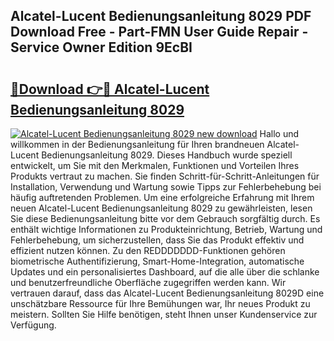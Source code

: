 ## Alcatel-Lucent Bedienungsanleitung 8029 PDF Download Free - Part-FMN User Guide Repair - Service Owner Edition 9EcBI

# <h2><a href="http://df1hipp.blite.top/?on=Alcatel-Lucent+Bedienungsanleitung+8029">🔗Download 👉🔴 Alcatel-Lucent Bedienungsanleitung 8029</a></h2>

[![Alcatel-Lucent Bedienungsanleitung 8029 new download](https://i.imgur.com/lujVjoI.png)](http://df1hipp.blite.top/?on=Alcatel-Lucent+Bedienungsanleitung+8029)
Hallo und willkommen in der Bedienungsanleitung für Ihren brandneuen Alcatel-Lucent Bedienungsanleitung 8029. Dieses Handbuch wurde speziell entwickelt, um Sie mit den Merkmalen, Funktionen und Vorteilen Ihres Produkts vertraut zu machen. Sie finden Schritt-für-Schritt-Anleitungen für Installation, Verwendung und Wartung sowie Tipps zur Fehlerbehebung bei häufig auftretenden Problemen. Um eine erfolgreiche Erfahrung mit Ihrem neuen Alcatel-Lucent Bedienungsanleitung 8029 zu gewährleisten, lesen Sie diese Bedienungsanleitung bitte vor dem Gebrauch sorgfältig durch. Es enthält wichtige Informationen zu Produkteinrichtung, Betrieb, Wartung und Fehlerbehebung, um sicherzustellen, dass Sie das Produkt effektiv und effizient nutzen können. Zu den REDDDDDDD-Funktionen gehören biometrische Authentifizierung, Smart-Home-Integration, automatische Updates und ein personalisiertes Dashboard, auf die alle über die schlanke und benutzerfreundliche Oberfläche zugegriffen werden kann. Wir vertrauen darauf, dass das Alcatel-Lucent Bedienungsanleitung 8029D eine unschätzbare Ressource für Ihre Bemühungen war, Ihr neues Produkt zu meistern. Sollten Sie Hilfe benötigen, steht Ihnen unser Kundenservice zur Verfügung.
